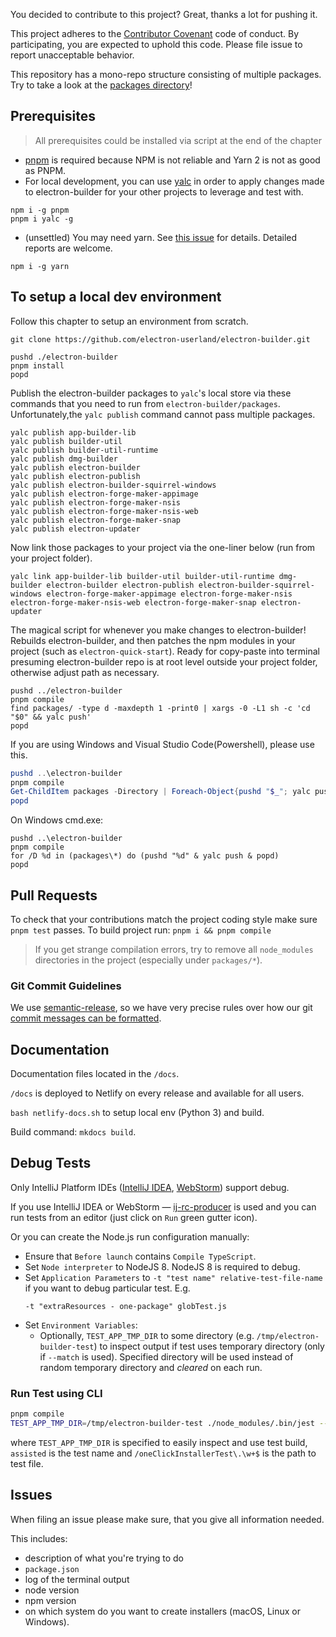 You decided to contribute to this project? Great, thanks a lot for pushing it.

This project adheres to the [Contributor Covenant](http://contributor-covenant.org) code of conduct.
By participating, you are expected to uphold this code. Please file issue to report unacceptable behavior.

This repository has a mono-repo structure consisting of multiple packages. Try to take a look at the [packages directory](https://github.com/electron-userland/electron-builder/tree/master/packages)!

## Prerequisites

> All prerequisites could be installed via script at the end of the chapter

- [pnpm](https://pnpm.js.org) is required because NPM is not reliable and Yarn 2 is not as good as PNPM.
- For local development, you can use [yalc](https://github.com/whitecolor/yalc) in order to apply changes made to
  electron-builder for your other projects to leverage and test with.

```
npm i -g pnpm
pnpm i yalc -g
```

- (unsettled) You may need yarn. See [this issue](https://github.com/electron-userland/electron-builder/issues/6820) for details. Detailed reports are welcome.

```
npm i -g yarn
```

## To setup a local dev environment

Follow this chapter to setup an environment from scratch.

```
git clone https://github.com/electron-userland/electron-builder.git

pushd ./electron-builder
pnpm install
popd
```

Publish the electron-builder packages to `yalc`'s local store via these commands that you need to run from `electron-builder/packages`.
Unfortunately,the `yalc publish` command cannot pass multiple packages.

```
yalc publish app-builder-lib
yalc publish builder-util
yalc publish builder-util-runtime
yalc publish dmg-builder
yalc publish electron-builder
yalc publish electron-publish
yalc publish electron-builder-squirrel-windows
yalc publish electron-forge-maker-appimage
yalc publish electron-forge-maker-nsis
yalc publish electron-forge-maker-nsis-web
yalc publish electron-forge-maker-snap
yalc publish electron-updater
```

Now link those packages to your project via the one-liner below (run from your project folder).

```
yalc link app-builder-lib builder-util builder-util-runtime dmg-builder electron-builder electron-publish electron-builder-squirrel-windows electron-forge-maker-appimage electron-forge-maker-nsis electron-forge-maker-nsis-web electron-forge-maker-snap electron-updater
```

The magical script for whenever you make changes to electron-builder! Rebuilds electron-builder, and then patches
the npm modules in your project (such as `electron-quick-start`).
Ready for copy-paste into terminal presuming electron-builder repo is at root level outside your project folder,
otherwise adjust path as necessary.

```
pushd ../electron-builder
pnpm compile
find packages/ -type d -maxdepth 1 -print0 | xargs -0 -L1 sh -c 'cd "$0" && yalc push'
popd
```

If you are using Windows and Visual Studio Code(Powershell), please use this.

```PowerShell
pushd ..\electron-builder
pnpm compile
Get-ChildItem packages -Directory | Foreach-Object{pushd "$_"; yalc push; popd;}
popd
```

On Windows cmd.exe:

```batch
pushd ..\electron-builder
pnpm compile
for /D %d in (packages\*) do (pushd "%d" & yalc push & popd)
popd
```

## Pull Requests

To check that your contributions match the project coding style make sure `pnpm test` passes.
To build project run: `pnpm i && pnpm compile`

> If you get strange compilation errors, try to remove all `node_modules` directories in the project (especially under `packages/*`).

### Git Commit Guidelines

We use [semantic-release](https://github.com/semantic-release/semantic-release), so we have very precise rules over how
our git [commit messages can be formatted](https://gist.github.com/develar/273e2eb938792cf5f86451fbac2bcd51).

## Documentation

Documentation files located in the `/docs`.

`/docs` is deployed to Netlify on every release and available for all users.

`bash netlify-docs.sh` to setup local env (Python 3) and build.

Build command: `mkdocs build`.

## Debug Tests

Only IntelliJ Platform IDEs ([IntelliJ IDEA](https://confluence.jetbrains.com/display/IDEADEV/IDEA+2017.1+EAP),
[WebStorm](https://confluence.jetbrains.com/display/WI/WebStorm+EAP)) support debug.

If you use IntelliJ IDEA or WebStorm — [ij-rc-producer](https://github.com/develar/ij-rc-producer) is used and you
can run tests from an editor (just click on `Run` green gutter icon).

Or you can create the Node.js run configuration manually:

- Ensure that `Before launch` contains `Compile TypeScript`.
- Set `Node interpreter` to NodeJS 8. NodeJS 8 is required to debug.
- Set `Application Parameters` to `-t "test name" relative-test-file-name` if you want to debug particular test. E.g.
  ```
  -t "extraResources - one-package" globTest.js
  ```
- Set `Environment Variables`:
  - Optionally, `TEST_APP_TMP_DIR` to some directory (e.g. `/tmp/electron-builder-test`) to inspect output if test
    uses temporary directory (only if `--match` is used). Specified directory will be used instead of random
    temporary directory and _cleared_ on each run.

### Run Test using CLI

```sh
pnpm compile
TEST_APP_TMP_DIR=/tmp/electron-builder-test ./node_modules/.bin/jest --env jest-environment-node-debug -t 'assisted' '/oneClickInstallerTest\.\w+$'
```

where `TEST_APP_TMP_DIR` is specified to easily inspect and use test build, `assisted` is the test name
and `/oneClickInstallerTest\.\w+$` is the path to test file.

## Issues

When filing an issue please make sure, that you give all information needed.

This includes:

- description of what you're trying to do
- `package.json`
- log of the terminal output
- node version
- npm version
- on which system do you want to create installers (macOS, Linux or Windows).
